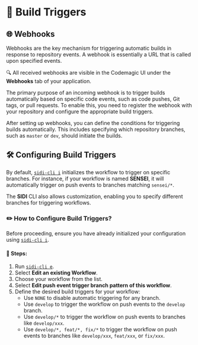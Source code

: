 # 🚀 Build Triggers

## 🌐 Webhooks

Webhooks are the key mechanism for triggering automatic builds in response to repository events. A webhook is essentially a URL that is called upon specified events.

🔍 All received webhooks are visible in the Codemagic UI under the **Webhooks** tab of your application.

The primary purpose of an incoming webhook is to trigger builds automatically based on specific code events, such as code pushes, Git tags, or pull requests. To enable this, you need to register the webhook with your repository and configure the appropriate build triggers.

After setting up webhooks, you can define the conditions for triggering builds automatically. This includes specifying which repository branches, such as `master` or `dev`, should initiate the builds.

## 🛠️ Configuring Build Triggers

By default, [`sidi-cli i`](./commands.md#init) initializes the workflow to trigger on specific branches. For instance, if your workflow is named **SENSEI**, it will automatically trigger on push events to branches matching `sensei/*`.

The **SIDI** CLI also allows customization, enabling you to specify different branches for triggering workflows.

### ✏️ How to Configure Build Triggers?

Before proceeding, ensure you have already initialized your configuration using [`sidi-cli i`](./commands.md#init).

#### 📝 Steps:

1. Run [`sidi-cli e`](./commands.md#edit).
2. Select **Edit an existing Workflow**.
3. Choose your workflow from the list.
4. Select **Edit push event trigger branch pattern of this workflow**.
5. Define the desired build triggers for your workflow:
   - Use `NONE` to disable automatic triggering for any branch.
   - Use `develop` to trigger the workflow on push events to the `develop` branch.
   - Use `develop/*` to trigger the workflow on push events to branches like `develop/xxx`.
   - Use `develop/*, feat/*, fix/*` to trigger the workflow on push events to branches like `develop/xxx`, `feat/xxx`, or `fix/xxx`.

